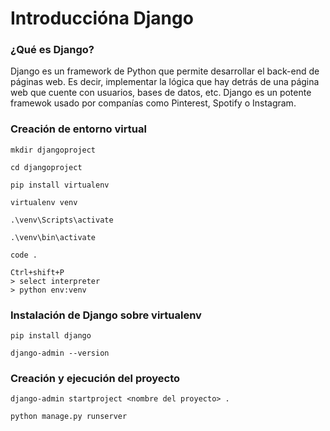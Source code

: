 # Introduccióna Django


### ¿Qué es Django?


Django es un framework de Python que permite desarrollar el back-end de páginas web. Es decir, implementar la lógica que hay detrás de una página web que cuente con usuarios, bases de datos, etc. Django es un potente framewok usado por companías como Pinterest, Spotify o Instagram. 


### Creación de entorno virtual

```
mkdir djangoproject
```

```
cd djangoproject
```

```
pip install virtualenv
```

```
virtualenv venv
```

```
.\venv\Scripts\activate

.\venv\bin\activate
```

```
code .
```

```
Ctrl+shift+P 
> select interpreter
> python env:venv
```

### Instalación de Django sobre virtualenv

```
pip install django
```

```
django-admin --version
```

### Creación y ejecución del proyecto

```
django-admin startproject <nombre del proyecto> .
```

```
python manage.py runserver
```
